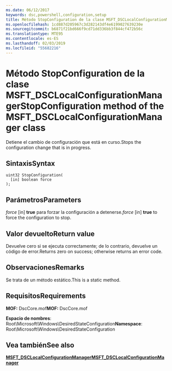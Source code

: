 ```yaml
---
ms.date: 06/12/2017
keywords: dsc,powershell,configuration,setup
title: Método StopConfiguration de la clase MSFT_DSCLocalConfigurationManager
ms.openlocfilehash: 1cd887d205967c3d282143df4e6199027639230e
ms.sourcegitcommit: b6871f21bd666f9cd71dd336bb3f844cf472b56c
ms.translationtype: MTE95
ms.contentlocale: es-ES
ms.lasthandoff: 02/03/2019
ms.locfileid: "55682216"
---
```

# <a name="stopconfiguration-method-of-the-msftdsclocalconfigurationmanager-class"></a><span data-ttu-id="2f920-103">Método StopConfiguration de la clase MSFT_DSCLocalConfigurationManager</span><span class="sxs-lookup"><span data-stu-id="2f920-103">StopConfiguration method of the MSFT_DSCLocalConfigurationManager class</span></span>

<span data-ttu-id="2f920-104">Detiene el cambio de configuración que está en curso.</span><span class="sxs-lookup"><span data-stu-id="2f920-104">Stops the configuration change that is in progress.</span></span>

## <a name="syntax"></a><span data-ttu-id="2f920-105">Sintaxis</span><span class="sxs-lookup"><span data-stu-id="2f920-105">Syntax</span></span>

```mof
uint32 StopConfiguration(
  [in] boolean force
);
```

## <a name="parameters"></a><span data-ttu-id="2f920-106">Parámetros</span><span class="sxs-lookup"><span data-stu-id="2f920-106">Parameters</span></span>

<span data-ttu-id="2f920-107">*force* \[in\] **true** para forzar la configuración a detenerse.</span><span class="sxs-lookup"><span data-stu-id="2f920-107">*force* \[in\] **true** to force the configuration to stop.</span></span>

## <a name="return-value"></a><span data-ttu-id="2f920-108">Valor devuelto</span><span class="sxs-lookup"><span data-stu-id="2f920-108">Return value</span></span>

<span data-ttu-id="2f920-109">Devuelve cero si se ejecuta correctamente; de lo contrario, devuelve un código de error.</span><span class="sxs-lookup"><span data-stu-id="2f920-109">Returns zero on success; otherwise returns an error code.</span></span>

## <a name="remarks"></a><span data-ttu-id="2f920-110">Observaciones</span><span class="sxs-lookup"><span data-stu-id="2f920-110">Remarks</span></span>

<span data-ttu-id="2f920-111">Se trata de un método estático.</span><span class="sxs-lookup"><span data-stu-id="2f920-111">This is a static method.</span></span>

## <a name="requirements"></a><span data-ttu-id="2f920-112">Requisitos</span><span class="sxs-lookup"><span data-stu-id="2f920-112">Requirements</span></span>

<span data-ttu-id="2f920-113">**MOF:** DscCore.mof</span><span class="sxs-lookup"><span data-stu-id="2f920-113">**MOF:** DscCore.mof</span></span>

<span data-ttu-id="2f920-114">**Espacio de nombres**: Root\Microsoft\Windows\DesiredStateConfiguration</span><span class="sxs-lookup"><span data-stu-id="2f920-114">**Namespace**: Root\Microsoft\Windows\DesiredStateConfiguration</span></span>

## <a name="see-also"></a><span data-ttu-id="2f920-115">Vea también</span><span class="sxs-lookup"><span data-stu-id="2f920-115">See also</span></span>

[<span data-ttu-id="2f920-116">**MSFT_DSCLocalConfigurationManager**</span><span class="sxs-lookup"><span data-stu-id="2f920-116">**MSFT_DSCLocalConfigurationManager**</span></span>](msft-dsclocalconfigurationmanager.md)